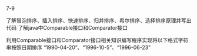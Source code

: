 7-9

了解冒泡排序、插入排序、快速排序、归并排序、希尔排序、选择排序原理并写出代码
了解java中Comparable接口和Comparator接口

利用Comparable接口和Comparator接口相关知识编写程序实现将以下格式字符串按照日期排序
“1990-04-20”、“1996-10-5”、“1996-06-23”
